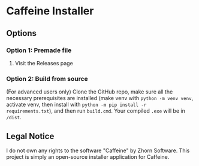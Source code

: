 # Caffeine Installer

## Options
### Option 1: Premade file
1. Visit the Releases page

### Option 2: Build from source
(For advanced users only) Clone the GitHub repo, make sure all the necessary prerequisites are installed (make venv with `python -m venv venv`, activate venv, then install with `python -m pip install -r requirements.txt`), and then run `build.cmd`. Your compiled `.exe` will be in `/dist`. 

## Legal Notice
I do not own any rights to the software "Caffeine" by Zhorn Software. This project is simply an open-source installer application for Caffeine. 